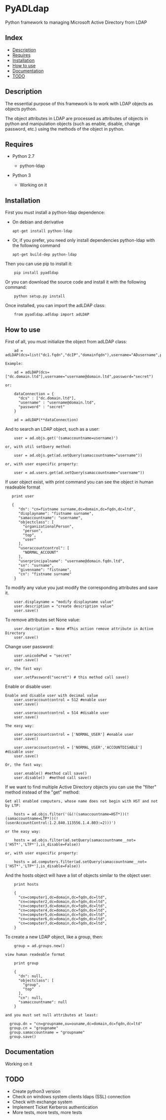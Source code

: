 # PyADLdap
Python framework to managing Microsoft Active Directory from LDAP

## Index
- [Description](#description)
- [Requires](#requires)
- [Installation](#installation)
- [How to use](#how-to-use)
- [Documentation](#documentation)
- [TODO](#todo)

## Description
The essential purpose of this framework is to work with LDAP objects as objects python.

The object attributes in LDAP are processed as attributes of objects in python and manipulation objects (such as enable, disable, change password, etc.) using the methods of the object in python.

## Requires

- Python 2.7
  - python-ldap

- Python 3
  - Working on it 

## Installation

First you must install a python-ldap dependence:

  - On debian and derivative
  
        apt-get install python-ldap

  - Or, if you prefer, you need only install dependencies python-ldap with the following command
  
        apt-get build-dep python-ldap

Then you can use pip to install it:

        pip install pyadldap

Or you can download the source code and install it with the following command:

        python setup.py install

Once installed, you can import the adLDAP class:

        from pyadldap.adldap import adLDAP

## How to use

  First of all, you must initialize the object from adLDAP class:
  
        ad = adLDAP(dcs=list("dc1.fqdn","dcIP","domainfqdn"),username="ADusername",password="ADusernamepassword"))

    Example:
  
        ad = adLDAP(dcs=["dc.domain.ltd"],username="username@domain.ltd",password="secret")

    or:
  
        dataConnection = {
          "dcs" : ["dc.domain.ltd"],
          "username" : "username@domain.ltd",
          "password" : "secret"
        }
        
        ad = adLDAP(**dataConnection)

And to search an LDAP object, such as a user:

        user = ad.objs.get('(samaccountname=username)')
        
    or, with util setQuery method:
  
        user = ad.objs.get(ad.setQuery(samaccountname="username"))
    
    or, with user especific property:
    
        user = ad.users.get(ad.setQuery(samaccountname="username"))
        
If user object exist, with print command you can see the object in human readeable format
    
       print user
       
       {
          "dn": "cn=fistname surname,dc=domain,dc=fqdn,dc=ltd", 
          "displayname": "fistname surname", 
          "samaccountname": "username", 
          "objectclass": [
            "organizationalPerson", 
            "person", 
            "top", 
            "user"
          ], 
          "useraccountcontrol": [
            "NORMAL_ACCOUNT"
          ], 
          "userprincipalname": "username@domain.fqdn.ltd", 
          "sn": "surname", 
          "givenname": "fistname", 
          "cn": "fistname surname"
        }

To modify any value you just modify the corresponding attributes and save it.

        user.displayname = "modify displayname value"
        user.description = "create description value"
        user.save()
        
To remove attributes set None value:

        user.description = None #This action remove attribute in Active Directory
        user.save()

Change user password:

        user.unicodePwd = "secret"
        user.save()
    
    or, the fast way:
    
        user.setPassword("secret") # this method call save()
        
Enable or disable user:

    Enable and disable user with decimal value
        user.useraccountcontrol = 512 #enable user
        user.save()
        
        user.useraccountcontrol = 514 #disable user
        user.save()
        
    The easy way:
    
        user.useraccountcontrol = ['NORMAL_USER'] #enable user
        user.save()
        
        user.useraccountcontrol = ['NORMAL_USER','ACCOUNTDISABLE'] #disable user
        user.save()
        
    Or, the fast way:
    
        user.enable() #method call save()
        user.disable()  #method call save()
        
If we want to find multiple Active Directory objects you can use the "filter" method instead of the "get" method:

    Get all enabled computers, whose name does not begin with HST and not by LTP:
    
        hosts = ad.objs.filter('(&(!(samaccountname=HST*))(!(samaccountname=LTP*))(!(userAccountControl:1.2.840.113556.1.4.803:=2)))')
        
    or the easy way:
      
        hosts = ad.objs.filter(ad.setQuery(samaccountname__not=['HST*','LTP*'],is_disable=False))
        
    or, with user especific property:
    
        hosts = ad.computers.filter(ad.setQuery(samaccountname__not=['HST*','LTP*'],is_disable=False))
  
And the hosts object will have a list of objects similar to the object user:

        print hosts
        
        {
          "cn=computer1,dc=domain,dc=fqdn,dc=ltd",
          "cn=computer2,dc=domain,dc=fqdn,dc=ltd",
          "cn=computer3,dc=domain,dc=fqdn,dc=ltd",
          "cn=computer4,dc=domain,dc=fqdn,dc=ltd",
          "cn=computer5,dc=domain,dc=fqdn,dc=ltd",
          "cn=computer6,dc=domain,dc=fqdn,dc=ltd",
          "cn=computer7,dc=domain,dc=fqdn,dc=ltd",
        }
        

To create a new LDAP object, like a group, then:

        group = ad.groups.new()
        
    view human readeable format
        
        print group
        
        {
          "dn": null, 
          "objectclass": [
            "group", 
            "top"
          ], 
          "cn": null, 
          "samaccountname": null
        }
        
    and you must set null attributes at least:
    
      group.dn = "cn=groupname,ou=ouname,dc=domain,dc=fqdn,dc=ltd"
      group.cn = "groupname"
      group.samaccountname = "groupname"
      group.save()
      
      

## Documentation

  Working on it

## TODO

  - Create python3 version
  - Check on windows system clients ldaps (SSL) connection
  - Check with exchange system
  - Implement Ticket Kerberos authentication
  - More tests, more tests, more tests
